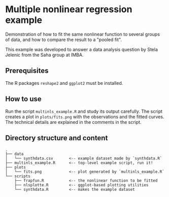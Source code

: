 # Multiple nonlinear regression example

Demonstration of how to fit the same nonlinear function to several groups of data,
and how to compare the result to a "pooled fit". 

This example was developed to answer a data analysis question by Stela Jelenic
from the Saha group at IMBA.

## Prerequisites

The R packages `reshape2` and `ggplot2` must be installed.

## How to use

Run the script `multinls_example.R` and study its output carefully.
The script creates a plot in `plots/fits.png` with the observations and the fitted curves.
The technical details are explained in the comments in the script.

## Directory structure and content

```
.
├── data
│   └── synthdata.csv       <-- example dataset made by `synthdata.R`
├── multinls_example.R      <-- top-level example script, run it!
├── plots
│   └── fits.png            <-- plot generated by `multinls_example.R`
└── scripts
    ├── frapfun.R           <-- the nonlinear function to be fitted
    ├── nlsplotte.R         <-- ggplot-based plotting utilities
    └── synthdata.R         <-- makes the example dataset
```
